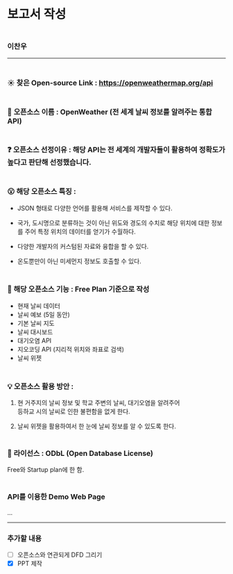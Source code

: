 # 보고서 작성


### <br>이찬우<br>
***

### <br>:sunny: __찾은 Open-source Link__ : https://openweathermap.org/api

### <br>:ledger: __오픈소스 이름__ : OpenWeather (전 세계 날씨 정보를 알려주는 통합 API)

### <br>:question: __오픈소스 선정이유__ : 해당 API는 전 세계의 개발자들이 활용하여 정확도가 높다고 판단해 선정했습니다.

### <br>:open_mouth: __해당 오픈소스 특징__ : <br>
* JSON 형태로 다양한 언어를 활용해 서비스를 제작할 수 있다.

* 국가, 도시명으로 분류하는 것이 아닌 위도와 경도의 수치로 해당 위치에 대한 정보를 주어 특정 위치의 데이터를 얻기가 수월하다.
  
* 다양한 개발자의 커스텀된 자료와 융합을 할 수 있다.
  
* 온도뿐만이 아닌 미세먼지 정보도 호출할 수 있다.

### <br>🔧 __해당 오픈소스 기능__ : Free Plan 기준으로 작성<br>
* 현재 날씨 데이터
* 날씨 예보 (5일 동안)
* 기본 날씨 지도
* 날씨 대시보드
* 대기오염 API
* 지오코딩 API (지리적 위치와 좌표로 검색)
* 날씨 위젯
   
### <br>:bulb: __오픈소스 활용 방안__ : 
1. 현 거주지의 날씨 정보 및 학교 주변의 날씨, 대기오염을 알려주어 <br>
   등하교 시의 날씨로 인한 불편함을 없게 한다.
   
2. 날씨 위젯을 활용하여서 한 눈에 날씨 정보를 알 수 있도록 한다.
<br><br>

### 📝 __라이선스__ : __ODbL__ (Open Database License)
Free와 Startup plan에 한 함.<br><br>

### __API를 이용한 Demo Web Page__
...

***
### 추가할 내용
- [ ] 오픈소스와 연관되게 DFD 그리기
- [x] PPT 제작